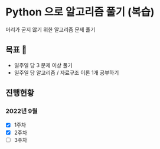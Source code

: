 # Python 으로 알고리즘 풀기 (복습)

머리가 굳지 않기 위한 알고리즘 문제 풀기

## 목표 🎯

- 일주일 당 3 문제 이상 풀기
- 일주일 당 알고리즘 / 자료구조 이론 1개 공부하기

## 진행현황

### 2022년 9월

- [x] 1주차
- [x] 2주차
- [ ] 3주차
